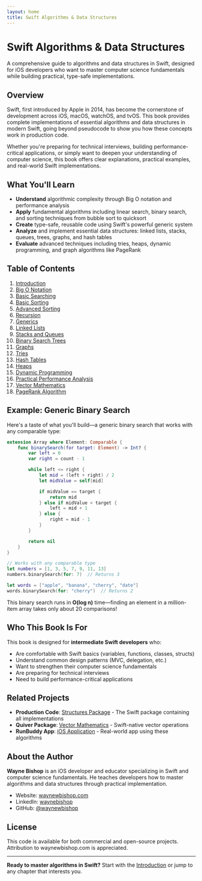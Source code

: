 ```yaml
---
layout: home
title: Swift Algorithms & Data Structures
---
```


# Swift Algorithms & Data Structures

A comprehensive guide to algorithms and data structures in Swift, designed for iOS developers who want to master computer science fundamentals while building practical, type-safe implementations.

## Overview

Swift, first introduced by Apple in 2014, has become the cornerstone of development across iOS, macOS, watchOS, and tvOS. This book provides complete implementations of essential algorithms and data structures in modern Swift, going beyond pseudocode to show you how these concepts work in production code.

Whether you're preparing for technical interviews, building performance-critical applications, or simply want to deepen your understanding of computer science, this book offers clear explanations, practical examples, and real-world Swift implementations.

## What You'll Learn

- **Understand** algorithmic complexity through Big O notation and performance analysis
- **Apply** fundamental algorithms including linear search, binary search, and sorting techniques from bubble sort to quicksort
- **Create** type-safe, reusable code using Swift's powerful generic system
- **Analyze** and implement essential data structures: linked lists, stacks, queues, trees, graphs, and hash tables
- **Evaluate** advanced techniques including tries, heaps, dynamic programming, and graph algorithms like PageRank

## Table of Contents

1. [Introduction](01-introduction)
2. [Big O Notation](02-big-o-notation)
3. [Basic Searching](03-basic-searching)
4. [Basic Sorting](04-basic-sorting)
5. [Advanced Sorting](05-advanced-sorting)
6. [Recursion](06-recursion)
7. [Generics](07-generics)
8. [Linked Lists](08-linked-lists)
9. [Stacks and Queues](09-stacks-and-queues)
10. [Binary Search Trees](10-binary-search-trees)
11. [Graphs](11-graphs)
12. [Tries](12-tries)
13. [Hash Tables](13-hash-tables)
14. [Heaps](14-heaps)
15. [Dynamic Programming](15-dynamic-programming)
16. [Practical Performance Analysis](16-advanced-complexity-analysis)
17. [Vector Mathematics](17-vector-mathematics)
18. [PageRank Algorithm](18-pagerank-algorithm)

## Example: Generic Binary Search

Here's a taste of what you'll build—a generic binary search that works with any comparable type:

```swift
extension Array where Element: Comparable {
    func binarySearch(for target: Element) -> Int? {
        var left = 0
        var right = count - 1

        while left <= right {
            let mid = (left + right) / 2
            let midValue = self[mid]

            if midValue == target {
                return mid
            } else if midValue < target {
                left = mid + 1
            } else {
                right = mid - 1
            }
        }

        return nil
    }
}

// Works with any comparable type
let numbers = [1, 3, 5, 7, 9, 11, 13]
numbers.binarySearch(for: 7)  // Returns 3

let words = ["apple", "banana", "cherry", "date"]
words.binarySearch(for: "cherry")  // Returns 2
```

This binary search runs in **O(log n)** time—finding an element in a million-item array takes only about 20 comparisons!

## Who This Book Is For

This book is designed for **intermediate Swift developers** who:

- Are comfortable with Swift basics (variables, functions, classes, structs)
- Understand common design patterns (MVC, delegation, etc.)
- Want to strengthen their computer science fundamentals
- Are preparing for technical interviews
- Need to build performance-critical applications

## Related Projects

- **Production Code**: [Structures Package](https://github.com/waynewbishop/bishop-algorithms-structures) - The Swift package containing all implementations
- **Quiver Package**: [Vector Mathematics](https://github.com/waynewbishop/bishop-algorithms-quiver-package) - Swift-native vector operations
- **RunBuddy App**: [iOS Application](https://github.com/waynewbishop/bishop-app-runbuddy-swift) - Real-world app using these algorithms

## About the Author

**Wayne Bishop** is an iOS developer and educator specializing in Swift and computer science fundamentals. He teaches developers how to master algorithms and data structures through practical implementation.

- Website: [waynewbishop.com](http://www.waynewbishop.com)
- LinkedIn: [waynebishop](https://www.linkedin.com/in/waynebishop/)
- GitHub: [@waynewbishop](https://github.com/waynewbishop)

## License

This code is available for both commercial and open-source projects. Attribution to waynewbishop.com is appreciated.

---

**Ready to master algorithms in Swift?** Start with the [Introduction](01-introduction) or jump to any chapter that interests you.
